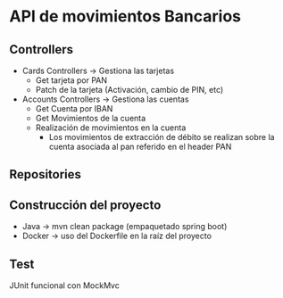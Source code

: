 # API de movimientos Bancarios

## Controllers

- Cards Controllers -> Gestiona las tarjetas
  - Get tarjeta por PAN
  - Patch de la tarjeta (Activación, cambio de PIN, etc)
- Accounts Controllers -> Gestiona las cuentas
  - Get Cuenta por IBAN
  - Get Movimientos de la cuenta
  - Realización de movimientos en la cuenta
    - Los movimientos de extracción de débito se realizan sobre la cuenta asociada al pan referido en el header PAN

## Repositories

## Construcción del proyecto

- Java -> mvn clean package (empaquetado spring boot)
- Docker -> uso del Dockerfile en la raíz del proyecto


## Test

JUnit funcional con MockMvc